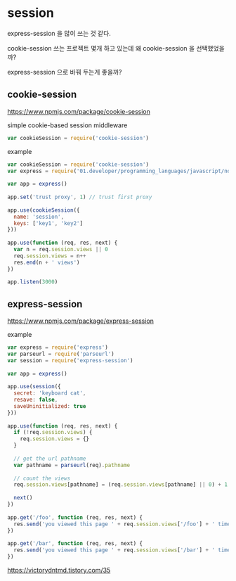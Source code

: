# session
express-session 을 많이 쓰는 것 같다.

cookie-session 쓰는 프로젝트 몇개 하고 있는데 왜 cookie-session 을 선택했었을까?

express-session 으로 바꿔 두는게 좋을까?

## cookie-session
https://www.npmjs.com/package/cookie-session

simple cookie-based session middleware

```javascript
var cookieSession = require('cookie-session')
```

example
```javascript
var cookieSession = require('cookie-session')
var express = require('01.developer/programming_languages/javascript/nodejs/express')
 
var app = express()
 
app.set('trust proxy', 1) // trust first proxy
 
app.use(cookieSession({
  name: 'session',
  keys: ['key1', 'key2']
}))
 
app.use(function (req, res, next) {
  var n = req.session.views || 0
  req.session.views = n++
  res.end(n + ' views')
})
 
app.listen(3000)
```


## express-session
https://www.npmjs.com/package/express-session

example
```javascript
var express = require('express')
var parseurl = require('parseurl')
var session = require('express-session')
 
var app = express()
 
app.use(session({
  secret: 'keyboard cat',
  resave: false,
  saveUninitialized: true
}))
 
app.use(function (req, res, next) {
  if (!req.session.views) {
    req.session.views = {}
  }
 
  // get the url pathname
  var pathname = parseurl(req).pathname
 
  // count the views
  req.session.views[pathname] = (req.session.views[pathname] || 0) + 1
 
  next()
})
 
app.get('/foo', function (req, res, next) {
  res.send('you viewed this page ' + req.session.views['/foo'] + ' times')
})
 
app.get('/bar', function (req, res, next) {
  res.send('you viewed this page ' + req.session.views['/bar'] + ' times')
})
```


https://victorydntmd.tistory.com/35

